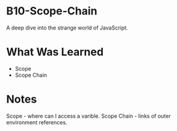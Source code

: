 # B10-Scope-Chain

<p>A deep dive into the strange world of JavaScript.</p>

<h1>What Was Learned</h1>
    
 <ul>

  <li>Scope</li>
  <li>Scope Chain</li>

 </ul>
 
<h1>Notes</h1>

Scope - where can I access a varible. 
Scope Chain - links of outer environment references.

